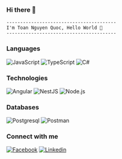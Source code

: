 ### Hi there 👋
```
----------------------------------------
I'm Toan Nguyen Quoc, Hello World 👋
----------------------------------------
```

### Languages

![JavaScript](https://img.shields.io/badge/javascript%20-%23323330.svg?&style=for-the-badge&logo=javascript&logoColor=%23F7DF1E)
![TypeScript](https://img.shields.io/badge/TypeScript-3178C6?style=for-the-badge&logo=typescript&logoColor=white)
![C#](https://img.shields.io/badge/c%23-%23239120.svg?&style=for-the-badge&logo=c-sharp&ogoColor=white)

### Technologies
![Angular](https://img.shields.io/badge/Angular-DD0031?style=for-the-badge&logo=angular&logoColor=white)
![NestJS](https://img.shields.io/badge/nestjs-E0234E?style=for-the-badge&logo=nestjs&logoColor=white)
![Node.js](https://img.shields.io/badge/node.js%20-%2343853D.svg?&style=for-the-badge&logo=node.js&logoColor=white)

### Databases
![Postgresql](https://img.shields.io/badge/postgresql-4169e1?style=for-the-badge&logo=postgresql&logoColor=white)
![Postman](https://img.shields.io/badge/Postman-FF6C37?style=for-the-badge&logo=Postman&logoColor=white)

### Connect with me
[<img alt="Facebook" src="https://img.shields.io/badge/Facebook-3D82ED?style=for-the-badge&logo=facebook&logoColor=white"/>][facebook]
[<img alt="Linkedin" src="https://img.shields.io/badge/-LinkedIn-blue?style=flat-square&logo=Linkedin&logoColor=white&link=YOUR_LINKEDIN_URL"/>][linkedin]

<br />
<br />

[linkedin]: https://www.linkedin.com/in/toannguyen197
[facebook]: https://www.facebook.com/toannguyen.197

